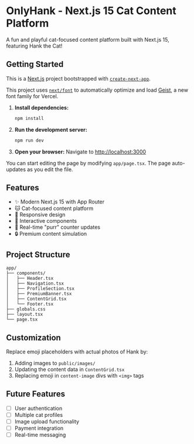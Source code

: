 # OnlyHank - Next.js 15 Cat Content Platform

A fun and playful cat-focused content platform built with Next.js 15, featuring Hank the Cat!

## Getting Started

This is a [Next.js](https://nextjs.org) project bootstrapped with [`create-next-app`](https://nextjs.org/docs/app/api-reference/cli/create-next-app).

This project uses [`next/font`](https://nextjs.org/docs/app/building-your-application/optimizing/fonts) to automatically optimize and load [Geist](https://vercel.com/font), a new font family for Vercel.

1. **Install dependencies:**

   ```bash
   npm install
   ```

2. **Run the development server:**

   ```bash
   npm run dev
   ```

3. **Open your browser:**
   Navigate to [http://localhost:3000](http://localhost:3000)

You can start editing the page by modifying `app/page.tsx`. The page auto-updates as you edit the file.

## Features

- ✨ Modern Next.js 15 with App Router
- 🐱 Cat-focused content platform
- 📱 Responsive design
- 🎨 Interactive components
- 💖 Real-time "purr" counter updates
- 🔒 Premium content simulation

## Project Structure

```
app/
├── components/
│   ├── Header.tsx
│   ├── Navigation.tsx
│   ├── ProfileSection.tsx
│   ├── PremiumBanner.tsx
│   ├── ContentGrid.tsx
│   └── Footer.tsx
├── globals.css
├── layout.tsx
└── page.tsx
```

## Customization

Replace emoji placeholders with actual photos of Hank by:

1. Adding images to `public/images/`
2. Updating the content data in `ContentGrid.tsx`
3. Replacing emoji in `content-image` divs with `<img>` tags

## Future Features

- [ ] User authentication
- [ ] Multiple cat profiles
- [ ] Image upload functionality
- [ ] Payment integration
- [ ] Real-time messaging
